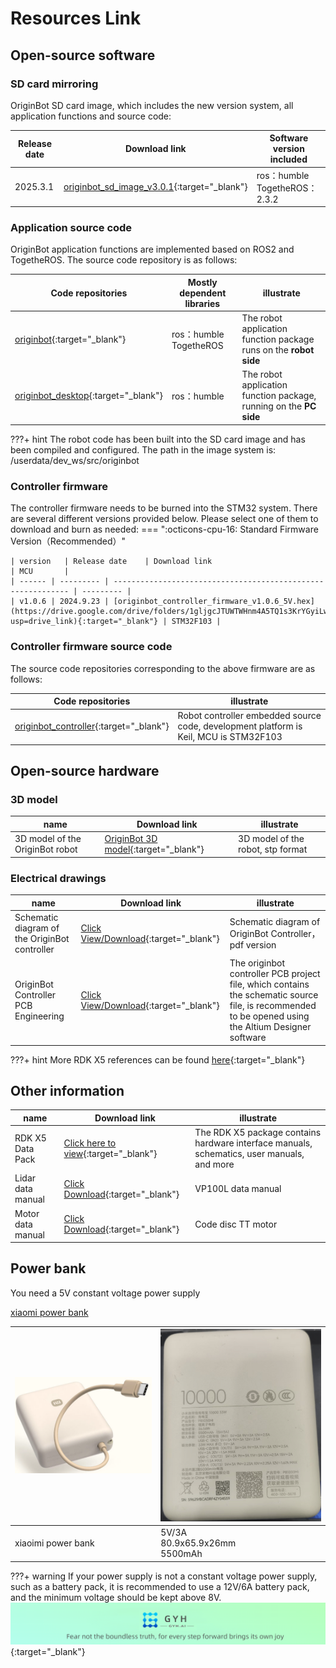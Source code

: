 # **Resources Link**



## **Open-source software**

### **SD card mirroring**

OriginBot SD card image, which includes the new version system, all application functions and source code:
    
|  Release date   | Download link                                                     | Software version included                     |
| ---------- | ------------------------------------------------------------ | -------------------------------- |
| 2025.3.1 | [originbot_sd_image_v3.0.1](https://drive.google.com/drive/folders/1RaEA9IfGLUg54k5W0NqdY5vwYPDGEHww){:target="_blank"} | ros：humble<br />TogetheROS：2.3.2 |



### **Application source code**

OriginBot application functions are implemented based on ROS2 and TogetheROS. The source code repository is as follows:

| Code repositories                                                     | Mostly dependent libraries                 | illustrate                                 |
| ------------------------------------------------------------ | -------------------------- | ------------------------------------ |
| [originbot](https://github.com/guyuehome/originbot){:target="_blank"} | ros：humble<br />TogetheROS | The robot application function package runs on the **robot side** |
| [originbot_desktop](https://github.com/guyuehome/originbot_desktop){:target="_blank"} | ros：humble                  | The robot application function package, running on the **PC side**     |

???+ hint
	The robot code has been built into the SD card image and has been compiled and configured. The path in the image system is:
    /userdata/dev_ws/src/originbot



### **Controller firmware**

The controller firmware needs to be burned into the STM32 system. There are several different versions provided below. Please select one of them to download and burn as needed:
=== ":octicons-cpu-16: Standard Firmware Version（Recommended）"

    | version   | Release date	  | Download link                                                     | MCU       |
    | ------ | --------- | ------------------------------------------------------------ | --------- |
    | v1.0.6 | 2024.9.23 | [originbot_controller_firmware_v1.0.6_5V.hex](https://drive.google.com/drive/folders/1gljgcJTUWTWHnm4A5TQ1s3KrYGyiLwfx?usp=drive_link){:target="_blank"} | STM32F103 |



### **Controller firmware source code**

The source code repositories corresponding to the above firmware are as follows:

| Code repositories                                                     | illustrate                                                   |
| ------------------------------------------------------------ | ------------------------------------------------------ |
| [originbot_controller](https://github.com/guyuehome/originbot_controller){:target="_blank"} | Robot controller embedded source code, development platform is Keil, MCU is STM32F103|





## **Open-source hardware**

### **3D model**

| name                    | Download link                                                     | illustrate                    |
| ----------------------- | ------------------------------------------------------------ | ----------------------- |
| 3D model of the OriginBot robot | [OriginBot 3D model](https://drive.google.com/file/d/1KVJxidAvfNH4s3EMu-RJmlnj8CycdBDC/view?usp=sharing){:target="_blank"} | 3D model of the robot, stp format |



### **Electrical drawings**

| name                   | Download link                                                     | illustrate                                                         |
| ---------------------- | ------------------------------------------------------------ | ------------------------------------------------------------ |
| Schematic diagram of the OriginBot controller  | [Click View/Download](https://github.com/guyuehome/originbot_controller/tree/master/material/ElectricalDrawing){:target="_blank"} | Schematic diagram of OriginBot Controller，pdf version                          |
| OriginBot Controller PCB Engineering | [Click View/Download](https://github.com/guyuehome/originbot_controller/tree/master/material/ElectricalDrawing){:target="_blank"} | The originbot controller PCB project file, which contains the schematic source file, is recommended to be opened using the Altium Designer software |

???+ hint
	More RDK X5 references can be found [here](https://developer.d-robotics.cc/rdk_doc/en/RDK){:target="_blank"}



## **Other information**

| name             | Download link                                                     | illustrate                                                         |
| ---------------- | ------------------------------------------------------------ | ------------------------------------------------------------ |
| RDK X5 Data Pack   | [Click here to view](https://developer.d-robotics.cc/rdk_doc/en/Quick_start/hardware_introduction/rdk_x5){:target="_blank"} | The RDK X5 package contains hardware interface manuals, schematics, user manuals, and more |
| Lidar data manual | [Click Download](https://github.com/guyuehome/originbot_controller/tree/master/material/DataSheet){:target="_blank"} | VP100L data manual                                          |
| Motor data manual     | [Click Download](https://github.com/guyuehome/originbot_controller/tree/master/material/DataSheet){:target="_blank"} | Code disc TT motor                                                   |

## **Power bank**

You need a 5V constant voltage power supply

[xiaomi power bank](https://amzn.asia/d/68F4DuK)

| ![xiaomi_power_bank](../../assets/img/material_list/xiaomi_power_bank.png) | ![xiaomi_power_bank_b](../../assets/img/material_list/xiaomi_power_bank_b.png) |
| ---------------------------------- | ---------------------------------- |
| xiaoimi power bank | 5V/3A<br />80.9x65.9x26mm<br />5500mAh |

???+ warning
    If your power supply is not a constant voltage power supply, such as a battery pack, it is recommended to use a 12V/6A battery pack, and the minimum voltage should be kept above 8V.
[![图片1](../../assets/img/footer_en.png)](https://www.guyuehome.com/){:target="_blank"}
